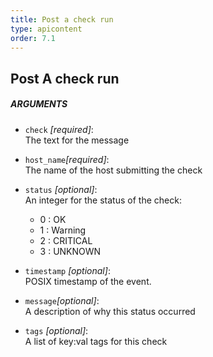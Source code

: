 ```yaml
---
title: Post a check run
type: apicontent
order: 7.1
---
```


## Post A check run

##### ARGUMENTS

* `check` *[required]*:  
    The text for the message

* `host_name`*[required]*:  
    The name of the host submitting the check

* `status` *[optional]*:   
    An integer for the status of the check:
    * 0 : OK
    * 1 : Warning
    * 2 : CRITICAL
    * 3 : UNKNOWN
  

* `timestamp` *[optional]*:  
    POSIX timestamp of the event.

* `message`*[optional]*:  
    A description of why this status occurred  

* `tags` *[optional]*:  
    A list of key:val tags for this check